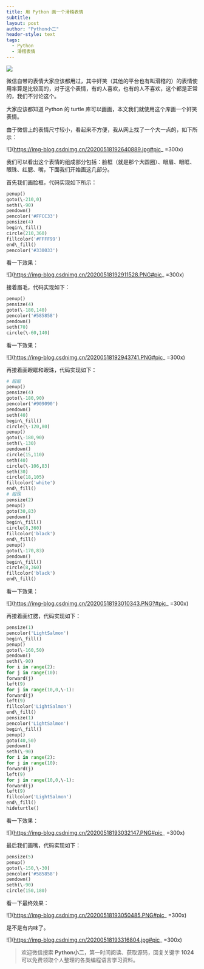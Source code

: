 ```yaml
---
title: 用 Python 画一个滑稽表情
subtitle: 
layout: post
author: "Python小二"
header-style: text
tags:
  - Python
  - 滑稽表情
---
```


![](https://img-blog.csdnimg.cn/2020051819505369.PNG?#pic_center)

微信自带的表情大家应该都用过，其中奸笑（其他的平台也有叫滑稽的）的表情使用率算是比较高的，对于这个表情，有的人喜欢，也有的人不喜欢，这个都是正常的，我们不讨论这个。

大家应该都知道 Python 的 turtle 库可以画画，本文我们就使用这个库画一个奸笑表情。

由于微信上的表情尺寸较小，看起来不方便，我从网上找了一个大一点的，如下所示：

![](https://img-blog.csdnimg.cn/20200518192640889.jpg#pic_ =300x)

我们可以看出这个表情的组成部分包括：脸框（就是那个大圆圈）、眼眉、眼眶、眼珠、红腮、嘴，下面我们开始画这几部分。

首先我们画脸框，代码实现如下所示：

```python
penup()  
goto(\-210,0)  
seth(\-90)  
pendown()  
pencolor('#FFCC33')  
pensize(4)  
begin\_fill()  
circle(210,360)  
fillcolor('#FFFF99')  
end\_fill()  
pencolor('#330033')
```

看一下效果：

![](https://img-blog.csdnimg.cn/20200518192911528.PNG#pic_ =300x)

接着眉毛，代码实现如下：

```python 
penup()  
pensize(4)  
goto(\-180,140)  
pencolor('#585858')  
pendown()  
seth(70)  
circle(\-60,140)  
```

看一下效果：

![](https://img-blog.csdnimg.cn/20200518192943741.PNG#pic_ =300x)

再接着画眼眶和眼珠，代码实现如下：

```python
# 眼眶  
penup()  
pensize(4)  
goto(\-180,90)  
pencolor('#909090')  
pendown()  
seth(40)  
begin\_fill()  
circle(\-120,80)  
penup()  
goto(\-180,90)  
seth(\-130)  
pendown()  
circle(15,110)  
seth(40)  
circle(\-106,83)  
seth(30)  
circle(18,105)  
fillcolor('white')  
end\_fill()  
# 眼珠  
pensize(2)  
penup()  
goto(30,83)  
pendown()  
begin\_fill()  
circle(8,360)  
fillcolor('black')  
end\_fill()  
penup()  
goto(\-170,83)  
pendown()  
begin\_fill()  
circle(8,360)  
fillcolor('black')  
end\_fill()
```

看一下效果：

![](https://img-blog.csdnimg.cn/20200518193010343.PNG?#pic_ =300x)

再接着画红腮，代码实现如下：

```python
pensize(1)  
pencolor('LightSalmon')  
begin\_fill()  
penup()  
goto(\-160,50)  
pendown()  
seth(\-90)  
for i in range(2):  
for j in range(10):  
forward(j)  
left(9)  
for j in range(10,0,\-1):  
forward(j)  
left(9)  
fillcolor('LightSalmon')  
end\_fill()  
pensize(1)  
pencolor('LightSalmon')  
begin\_fill()  
penup()  
goto(40,50)  
pendown()  
seth(\-90)  
for i in range(2):  
for j in range(10):  
forward(j)  
left(9)  
for j in range(10,0,\-1):  
forward(j)  
left(9)  
fillcolor('LightSalmon')  
end\_fill()  
hideturtle()
```

看一下效果：

![](https://img-blog.csdnimg.cn/20200518193032147.PNG#pic_ =300x)

最后我们画嘴，代码实现如下：

```python
pensize(5)  
penup()  
goto(\-150,\-30)  
pencolor('#585858')  
pendown()  
seth(\-90)  
circle(150,180)
```

看一下最终效果：

![](https://img-blog.csdnimg.cn/20200518193050485.PNG#pic_ =300x)

是不是有内味了。

![](https://img-blog.csdnimg.cn/20200518193316804.jpg#pic_ =300x)

> 欢迎微信搜索 **Python小二**，第一时间阅读、获取源码，回复关键字 **1024** 可以免费领取个人整理的各类编程语言学习资料。